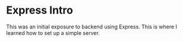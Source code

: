 Express Intro
=============

This was an initial exposure to backend using Express. This is where I learned how to set up a simple server.